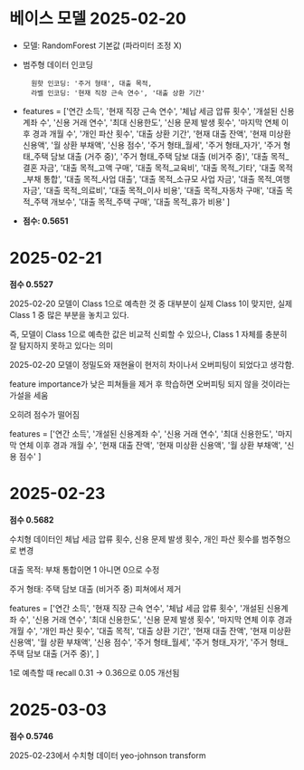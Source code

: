 # 베이스 모델 2025-02-20

- 모델: RandomForest 기본값 (파라미터 조정 X)

- 범주형 데이터 인코딩

        원핫 인코딩: '주거 형태', 대출 목적,
        라벨 인코딩: '현재 직장 근속 연수', '대출 상환 기간'

- features = ['연간 소득', '현재 직장 근속 연수', '체납 세금 압류 횟수', '개설된 신용계좌 수', '신용 거래 연수',
    '최대 신용한도', '신용 문제 발생 횟수', '마지막 연체 이후 경과 개월 수', '개인 파산 횟수', '대출 상환 기간',
    '현재 대출 잔액', '현재 미상환 신용액', '월 상환 부채액', '신용 점수', '주거 형태_월세',
    '주거 형태_자가', '주거 형태_주택 담보 대출 (거주 중)', '주거 형태_주택 담보 대출 (비거주 중)',
    '대출 목적_결혼 자금', '대출 목적_고액 구매', '대출 목적_교육비', '대출 목적_기타', '대출 목적_부채 통합',
    '대출 목적_사업 대출', '대출 목적_소규모 사업 자금', '대출 목적_여행 자금', '대출 목적_의료비',
    '대출 목적_이사 비용', '대출 목적_자동차 구매', '대출 목적_주택 개보수', '대출 목적_주택 구매',
    '대출 목적_휴가 비용'
]

- **점수: 0.5651**

# 2025-02-21

**점수 0.5527**

2025-02-20 모델이 Class 1으로 예측한 것 중 대부분이 실제 Class 1이 맞지만, 실제 Class 1 중 많은 부분을 놓치고 있다.

즉, 모델이 Class 1으로 예측한 값은 비교적 신뢰할 수 있으나, Class 1 자체를 충분히 잘 탐지하지 못하고 있다는 의미

2025-02-20 모델이 정밀도와 재현율이 현저히 차이나서 오버피팅이 되었다고 생각함.

feature importance가 낮은 피쳐들을 제거 후 학습하면 오버피팅 되지 않을 것이라는 가설을 세움

오히려 점수가 떨어짐

features = ['연간 소득', '개설된 신용계좌 수', '신용 거래 연수',
    '최대 신용한도', '마지막 연체 이후 경과 개월 수',
    '현재 대출 잔액', '현재 미상환 신용액', '월 상환 부채액', '신용 점수'
]

# 2025-02-23
**점수 0.5682**

수치형 데이터인 체납 세금 압류 횟수, 신용 문제 발생 횟수, 개인 파산 횟수를 범주형으로 변경

대출 목적: 부채 통합이면 1 아니면 0으로 수정

주거 형태: 주택 담보 대출 (비거주 중) 피쳐에서 제거

features = ['연간 소득', '현재 직장 근속 연수', '체납 세금 압류 횟수', '개설된 신용계좌 수', '신용 거래 연수',
    '최대 신용한도', '신용 문제 발생 횟수', '마지막 연체 이후 경과 개월 수', '개인 파산 횟수', '대출 목적',
    '대출 상환 기간', '현재 대출 잔액', '현재 미상환 신용액', '월 상환 부채액', '신용 점수',
    '주거 형태_월세', '주거 형태_자가', '주거 형태_주택 담보 대출 (거주 중)',
]

1로 예측할 때 recall 0.31 -> 0.36으로 0.05 개선됨

# 2025-03-03
**점수 0.5746**

2025-02-23에서 수치형 데이터 yeo-johnson transform